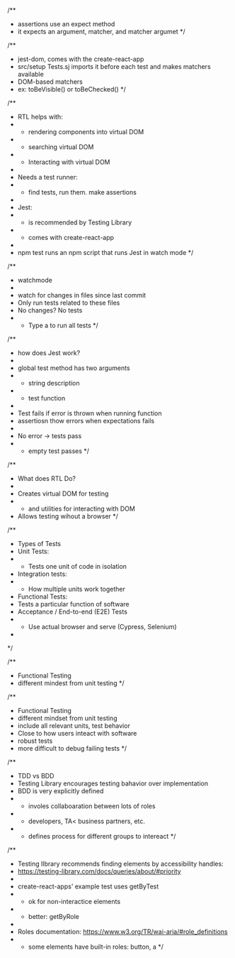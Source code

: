 

/**
 * assertions use an expect method
 * it expects an argument, matcher, and matcher argumet
 */

/**
 * jest-dom, comes with the create-react-app
 * src/setup Tests.sj imports it before each test and makes matchers available
 * DOM-based matchers
 *  ex: toBeVisible() or toBeChecked()
 */

/**
 * RTL helps with:
 * - rendering components into virtual DOM
 * - searching virtual DOM
 * - Interacting with virtual DOM
 * 
 * Needs a test runner:
 * - find tests, run them. make assertions
 * 
 * Jest:
 * - is recommended by Testing Library
 * - comes with create-react-app
 * 
 * npm test runs an npm script that runs Jest in watch mode
 */

/**
 * watchmode
 * 
 * watch for changes in files since last commit
 * Only run tests related to these files
 * No changes? No tests
 * - Type a to run all tests
 */

/**
 * how does Jest work?
 * 
 * global test method has two arguments
 * - string description
 * - test function
 * 
 * Test fails if error is thrown when running function
 * assertiosn thow errors when expectations fails
 * 
 * No error -> tests pass
 * - empty test passes
 */

/**
 * What does RTL Do?
 * 
 * Creates virtual DOM for testing
 * - and utilities for interacting with DOM
 * Allows testing wihout a browser
 */

/**
 * Types of Tests
 * Unit Tests:
 * - Tests one unit of code in isolation
 * Integration tests:
 * - How multiple units work together
 * Functional Tests: 
 * Tests a particular function of software
 * Acceptance / End-to-end (E2E) Tests
 * - Use actual browser and serve (Cypress, Selenium)
 * 
 */

/**
 * Functional Testing
 * different mindest from unit testing
 */

/**
 * Functional Testing
 * different mindset from unit testing
 * include all relevant units, test behavior
 * Close to how users inteact with software 
 * robust tests
 * more difficult to debug failing tests
 */

/**
 * TDD vs BDD
 * Testing Library encourages testing bahavior over implementation
 * BDD is very explicitly defined
 * - involes collaboaration between lots of roles
 *  - developers, TA< business partners, etc.
 * - defines process for different groups to intereact
 */

/**
 * Testing lIbrary recommends finding elements by accessibility handles:
 *  https://testing-library.com/docs/queries/about/#priority
 * 
 * create-react-apps' example test uses getByTest
 * - ok for non-interactice elements
 *  - better: getByRole
 * 
 * Roles documentation: https://www.w3.org/TR/wai-aria/#role_definitions
 * - some elements have built-in roles: button, a
 */